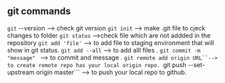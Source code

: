 ## git commands

```git``` --version --> check git version
```git init``` --> make .git file to cjeck changes to folder
```git status``` -->check file which are not addded in the repository 
```git add 'file'``` --> to add file to staging environment that will show in git status.
```git add --all``` --> to add alll files .
```git commit -m "message" ``` --> to commit and message .
```git remote add origin URL``--> to create remote repo has your local origin repo.
```git push --set-upstream origin master``` --> to push your local repo to github.

